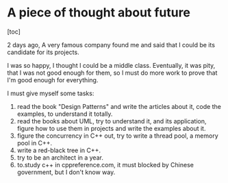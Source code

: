 # A piece of thought about future
[toc]

2 days ago, A very famous company found me and said that I could be its candidate for its projects. 

I was so happy, I thought I could be a middle class. Eventually, it was pity, that I was not good enough for them, so I must do more work to prove that I'm good enough for everything.

I must give myself some tasks:

1. read the book "Design Patterns" and write the articles about it, code the examples, to understand it totally.
2. read the books about UML, try to understand it, and its application, figure
how to use them in projects and write the examples about it.
3. figure the concurrency in C++ out, try to write a thread pool, a memory
pool in C++. 
4. write a red-black tree in C++.
5. try to be an architect in a year.
6. to.study c++ in cppreference.com, it must blocked by Chinese government, but I don't know way.
